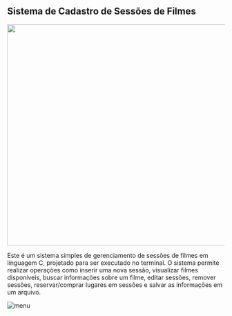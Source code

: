 ## Sistema de Cadastro de Sessões de Filmes

<div align="center">
<img src="https://github.com/diegookys/Sistema_de_Cadastro_de_Sessoes_de_Filmes/assets/133829130/8a718a1a-e7fb-4899-a658-cd7cc621a52c" width="512px" />
</div>

Este é um sistema simples de gerenciamento de sessões de filmes em linguagem C, projetado para ser executado no terminal. O sistema permite realizar operações como inserir uma nova sessão, visualizar filmes disponíveis, buscar informações sobre um filme, editar sessões, remover sessões, reservar/comprar lugares em sessões e salvar as informações em um arquivo.

![menu](https://github.com/diegookys/Sistema-de-Cadastro-de-Sessoes-de-Filmes/assets/133829130/55a18952-4cb3-4246-9fb5-83f2d226380e)
